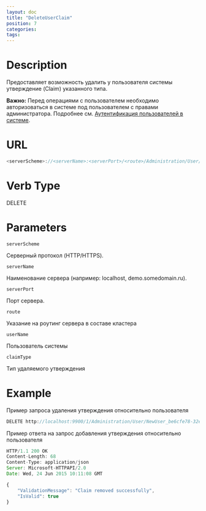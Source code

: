```yaml
---
layout: doc
title: "DeleteUserClaim"
position: 7
categories: 
tags:
---
```


# Description
Предоставляет возможность удалить у пользователя системы утверждение (Claim) указанного типа.

**Важно:** Перед операциями с пользователем необходимо авторизоваться в системе под пользователем
с правами администратора. Подробнее см. [Аутентификация пользователей в системе](../../SignInApi/SignInInternal).

# URL

```js
<serverScheme>://<serverName>:<serverPort>/<route>/Administration/User/<userName>/Claims/<claimType>
```

# Verb Type

DELETE

# Parameters

`serverScheme`

Серверный протокол (HTTP/HTTPS).

`serverName`

Наименование сервера (например: localhost, demo.somedomain.ru).

`serverPort`

Порт сервера.

`route` 

Указание на роутинг сервера в составе кластера

`userName`

Пользователь системы

`claimType`

Тип удаляемого утверждения

# Example

Пример запроса удаления утверждения относительно пользователя

```js
DELETE http://localhost:9900/1/Administration/User/NewUser_be6cfe78-32e2-44fd-b7e5-9b39de74ba4c/Claims/OrganizationId
```

Пример ответа на запрос добавления утверждения относительно пользователя

```js
HTTP/1.1 200 OK
Content-Length: 68
Content-Type: application/json
Server: Microsoft-HTTPAPI/2.0
Date: Wed, 24 Jun 2015 10:11:08 GMT

{
	"ValidationMessage": "Claim removed successfully",
	"IsValid": true
}
```

